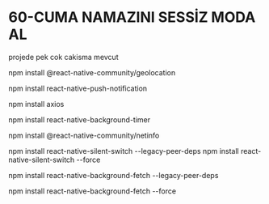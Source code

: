# 60-CUMA NAMAZINI SESSİZ MODA AL

projede pek cok cakisma mevcut


npm install @react-native-community/geolocation

npm install react-native-push-notification

npm install axios

npm install react-native-background-timer

npm install @react-native-community/netinfo


npm install react-native-silent-switch --legacy-peer-deps
npm install react-native-silent-switch --force

npm install react-native-background-fetch --legacy-peer-deps

npm install react-native-background-fetch --force


